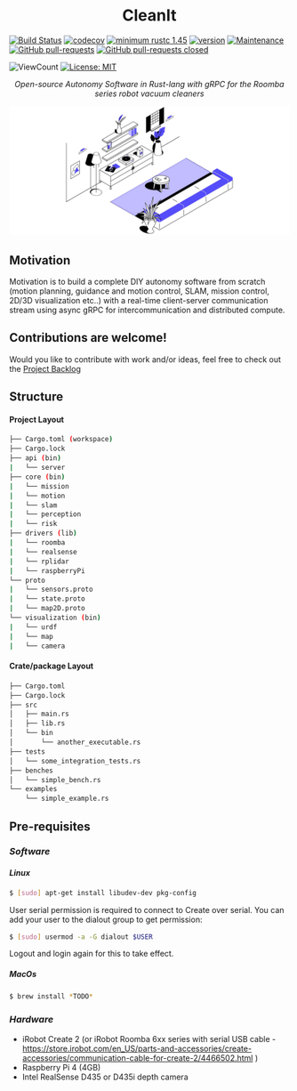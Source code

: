 <h1 align="center">CleanIt</h1>

[![Build Status](https://github.com/Sollimann/CleanIt/workflows/rust-ci/badge.svg)](https://github.com/Sollimann/CleanIt/actions)
[![codecov](https://codecov.io/gh/Sollimann/CleanIt/branch/main/graph/badge.svg?token=EY3JRZN71M)](https://codecov.io/gh/Sollimann/CleanIt)
[![minimum rustc 1.45](https://img.shields.io/badge/rustc-1.45+-blue.svg)](https://rust-lang.github.io/rfcs/2495-min-rust-version.html)
[![version](https://img.shields.io/badge/version-1.0.0-blue)](https://GitHub.com/Sollimann/CleanIt/releases/)
[![Maintenance](https://img.shields.io/badge/Maintained%3F-yes-green.svg)](https://GitHub.com/Sollimann/CleanIt/graphs/commit-activity)
[![GitHub pull-requests](https://img.shields.io/github/issues-pr/Sollimann/CleanIt.svg)](https://GitHub.com/Sollimann/CleanIt/pulls)
[![GitHub pull-requests closed](https://img.shields.io/github/issues-pr-closed/Sollimann/CleanIt.svg)](https://GitHub.com/Sollimann/CleanIt/pulls)

![ViewCount](https://views.whatilearened.today/views/github/Sollimann/CleanIt.svg)
[![License: MIT](https://img.shields.io/badge/License-MIT-yellow.svg)](https://opensource.org/licenses/MIT)

<p align="center">
    <em>Open-source Autonomy Software in Rust-lang with gRPC for the Roomba series robot vacuum cleaners</em>
</p>

<p align="center">
  <img src="https://github.com/Sollimann/CleanIt/blob/main/docs/roomba.gif">
</p>

## Motivation

Motivation is to build a complete DIY autonomy software from scratch (motion planning, guidance and motion control, SLAM, mission control, 2D/3D visualization etc..) with a real-time client-server communication stream using async gRPC for intercommunication and distributed compute.

## Contributions are welcome!

Would you like to contribute with work and/or ideas, feel free to check out the [Project Backlog](https://github.com/Sollimann/CleanIt/projects)

## Structure
 
#### Project Layout
 ```bash
 ├── Cargo.toml (workspace)
 ├── Cargo.lock
 ├── api (bin)
 |   └── server
 ├── core (bin)
 |   └── mission
 |   └── motion
 |   └── slam
 |   └── perception
 |   └── risk
 ├── drivers (lib)
 |   └── roomba
 |   └── realsense
 |   └── rplidar
 |   └── raspberryPi
 └── proto
 |   └── sensors.proto
 |   └── state.proto
 |   └── map2D.proto
 └── visualization (bin)
 |   └── urdf
 |   └── map
 |   └── camera
 ```
 
#### Crate/package Layout
```bash
├── Cargo.toml
├── Cargo.lock
├── src
│   ├── main.rs
│   ├── lib.rs
│   └── bin
│       └── another_executable.rs
├── tests
│   └── some_integration_tests.rs
├── benches
│   └── simple_bench.rs
└── examples
    └── simple_example.rs
```

## Pre-requisites

### *Software*

#### _Linux_
```bash
$ [sudo] apt-get install libudev-dev pkg-config
```

User serial permission is required to connect to Create over serial. You can add your user to the dialout group to get permission:

```bash
$ [sudo] usermod -a -G dialout $USER
```

Logout and login again for this to take effect.
##### _MacOs_
```bash
$ brew install *TODO*
```

### *Hardware*
 - iRobot Create 2 (or iRobot Roomba 6xx series with serial USB cable - https://store.irobot.com/en_US/parts-and-accessories/create-accessories/communication-cable-for-create-2/4466502.html )
 - Raspberry Pi 4 (4GB)
 - Intel RealSense D435 or D435i depth camera
 
